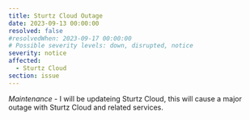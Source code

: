 ```yaml
---
title: Sturtz Cloud Outage
date: 2023-09-13 00:00:00
resolved: false
#resolvedWhen: 2023-09-17 00:00:00
# Possible severity levels: down, disrupted, notice
severity: notice
affected:
  - Sturtz Cloud
section: issue
---
```


*Maintenance* - I will be updateing Sturtz Cloud, this will cause a major outage with Sturtz Cloud and related services.

